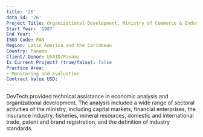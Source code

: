 ```yaml
---
title: '26'
data_id: '26'
Project Title: Organizational Development, Ministry of Commerce & Industry
Start Year: '1987'
End Year: ''
ISO3 Code: PAN
Region: Latin America and the Caribbean
Country: Panama
Client/ Donor: USAID/Panama
Is Current Project? (true/false): false
Practice Area:
- Monitoring and Evaluation
Contract Value USD: ''
---
```


DevTech provided technical assistance in economic analysis and organizational development. The analysis included a wide range of sectoral activities of the ministry, including capital markets, financial enterprises, the insurance industry, fisheries, mineral resources, domestic and international trade, patent and brand registration, and the definition of industry standards.